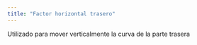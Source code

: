 ```yaml
---
title: "Factor horizontal trasero"
---
```


Utilizado para mover verticalmente la curva de la parte trasera




